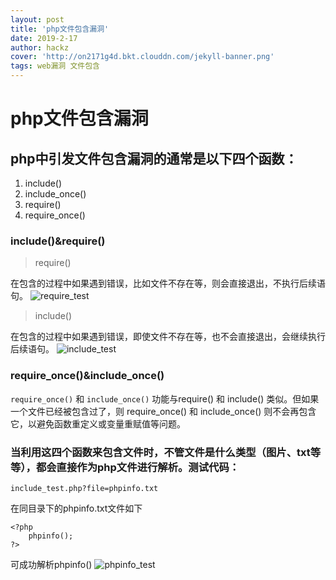 ```yaml
---
layout: post
title: 'php文件包含漏洞'
date: 2019-2-17
author: hackz
cover: 'http://on2171g4d.bkt.clouddn.com/jekyll-banner.png'
tags: web漏洞 文件包含
---
```

# php文件包含漏洞

## php中引发文件包含漏洞的通常是以下四个函数：
1. include()
2. include_once()
3. require()
4. require_once()

### include()&require()
> require()

在包含的过程中如果遇到错误，比如文件不存在等，则会直接退出，不执行后续语句。
![require_test](media/15503705410278/require_test.png)

> include()

在包含的过程中如果遇到错误，即使文件不存在等，也不会直接退出，会继续执行后续语句。
![include_test](media/15503705410278/include_test.png)

### require_once()&include_once()
`require_once()` 和 `include_once()` 功能与require() 和 include() 类似。但如果一个文件已经被包含过了，则 require_once() 和 include_once() 则不会再包含它，以避免函数重定义或变量重赋值等问题。

### 当利用这四个函数来包含文件时，不管文件是什么类型（图片、txt等等），都会直接作为php文件进行解析。测试代码：
```
include_test.php?file=phpinfo.txt
```
在同目录下的phpinfo.txt文件如下
```
<?php
	phpinfo();
?>
```
可成功解析phpinfo()
![phpinfo_test](media/15503705410278/phpinfo_test.png)

